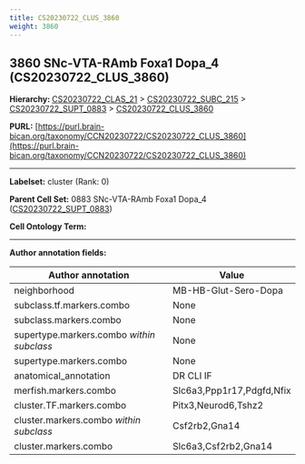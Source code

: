 ```yaml
---
title: CS20230722_CLUS_3860
weight: 3860
---
```

## 3860 SNc-VTA-RAmb Foxa1 Dopa_4 (CS20230722_CLUS_3860)
<b>Hierarchy: </b>
[CS20230722_CLAS_21](../CS20230722_CLAS_21) >
[CS20230722_SUBC_215](../CS20230722_SUBC_215) >
[CS20230722_SUPT_0883](../CS20230722_SUPT_0883) >
[CS20230722_CLUS_3860](../CS20230722_CLUS_3860)

**PURL:** [https://purl.brain-bican.org/taxonomy/CCN20230722/CS20230722_CLUS_3860](https://purl.brain-bican.org/taxonomy/CCN20230722/CS20230722_CLUS_3860)

---


**Labelset:** cluster (Rank: 0)

**Parent Cell Set:** 0883 SNc-VTA-RAmb Foxa1 Dopa_4 ([CS20230722_SUPT_0883](../CS20230722_SUPT_0883))



**Cell Ontology Term:** 

[MARKER GENES.]: #


---

[TRANSFERRED ANNOTATIONS.]: #


[AUTHOR ANNOTATION FIELDS.]: #


**Author annotation fields:**

| Author annotation | Value |
|-------------------|-------|
|neighborhood|MB-HB-Glut-Sero-Dopa|
|subclass.tf.markers.combo|None|
|subclass.markers.combo|None|
|supertype.markers.combo _within subclass_|None|
|supertype.markers.combo|None|
|anatomical_annotation|DR CLI IF|
|merfish.markers.combo|Slc6a3,Ppp1r17,Pdgfd,Nfix|
|cluster.TF.markers.combo|Pitx3,Neurod6,Tshz2|
|cluster.markers.combo _within subclass_|Csf2rb2,Gna14|
|cluster.markers.combo|Slc6a3,Csf2rb2,Gna14|
